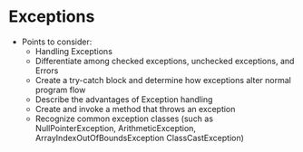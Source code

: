 # Exceptions

- Points to consider:
  - Handling Exceptions
  - Differentiate among checked exceptions, unchecked exceptions, and Errors
  - Create a try-catch block and determine how exceptions alter normal program flow
  - Describe the advantages of Exception handling
  - Create and invoke a method that throws an exception
  - Recognize common exception classes (such as NullPointerException, ArithmeticException, ArrayIndexOutOfBoundsException             ClassCastException)

